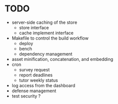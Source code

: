 # TODO

- server-side caching of the store
	- store interface
	- cache implement interface
- Makefile to control the build workflow		
	- deploy
	- bench
	- dependency management
- asset minification, concatenation, and embedding
- cron
	- survey request
	- report deadlines
	- tutor weekly status
- log access from the dashboard
- defense management
- test security ?